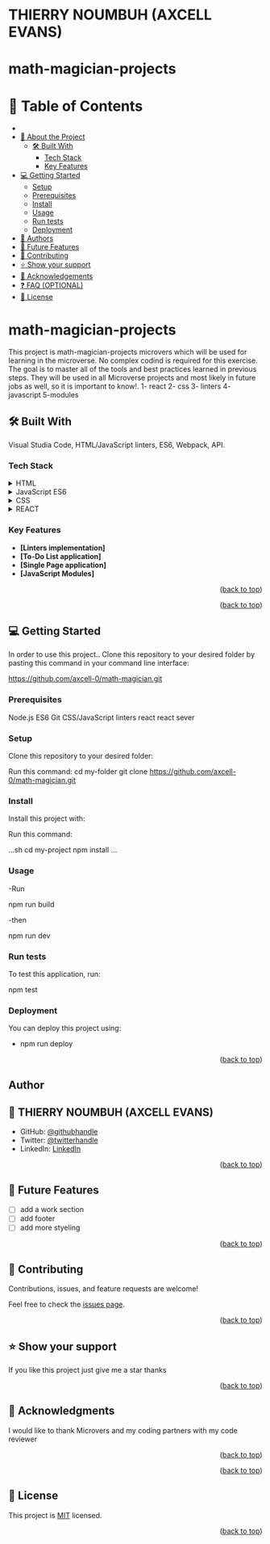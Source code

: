 <a name="math-magician-projects"></a>

# THIERRY NOUMBUH (AXCELL EVANS)

  <h1><b>math-magician-projects</b></h1>

</div>


# 📗 Table of Contents

- 
- [📖 About the Project](#about-project)
  - [🛠 Built With](#built-with)
    - [Tech Stack](#tech-stack)
    - [Key Features](#key-features)
- [💻 Getting Started](#getting-started)
  - [Setup](#setup)
  - [Prerequisites](#prerequisites)
  - [Install](#install)
  - [Usage](#usage)
  - [Run tests](#run-tests)
  - [Deployment](#triangular_flag_on_post-deployment)
- [👥 Authors](#authors)
- [🔭 Future Features](#future-features)
- [🤝 Contributing](#contributing)
- [⭐️ Show your support](#support)
- [🙏 Acknowledgements](#acknowledgements)
- [❓ FAQ (OPTIONAL)](#faq)
- [📝 License](#license)


# math-magician-projects
This project is math-magician-projects microvers which will be used for learning in the microverse. No complex codind is required for this exercise. The goal is to master all of the tools and best practices learned in previous steps. They will be used in all Microverse projects and most likely in future jobs as well, so it is important to know!.
1- react
2- css
3- linters
4- javascript
5-modules

## 🛠 Built With <a name="built-with"></a>

Visual Studia Code, HTML/JavaScript linters, ES6, Webpack, API.

### Tech Stack <a name="tech-stack"></a>

<details>
  <summary>HTML</summary>
</details>

<details>
  <summary>JavaScript ES6</summary>
</details>

<details>
  <summary>CSS</summary>
</details>

<details>
  <summary>REACT</summary>
</details>

### Key Features <a name="key-features"></a>

- **[Linters implementation]**
- **[To-Do List application]**
- **[Single Page application]**
- **[JavaScript Modules]**

<p align="right">(<a href="#readme-top">back to top</a>)</p>


<p align="right">(<a href="#readme-top">back to top</a>)</p>


## 💻 Getting Started <a name="getting-started"></a>


In order to use this project.. Clone this repository to your desired folder by pasting this command in your command line interface:

  https://github.com/axcell-0/math-magician.git

### Prerequisites

Node.js
  ES6
  Git
  CSS/JavaScript linters
  react
  react sever

### Setup

Clone this repository to your desired folder:

Run this command:
  cd my-folder
  git clone https://github.com/axcell-0/math-magician.git

### Install

Install this project with:


Run this command:

...sh
  cd my-project
  npm install
  ...

### Usage

-Run

  npm run build

-then

  npm run dev


### Run tests

To test this application, run:

  npm test

### Deployment

You can deploy this project using:

 - npm run deploy

<p align="right">(<a href="#readme-top">back to top</a>)</p>


## Author <a name="author"></a>

## 👤 THIERRY NOUMBUH (AXCELL EVANS)

- GitHub: [@githubhandle](https://github.com/axcell-0)
- Twitter: [@twitterhandle](https://twitter.com/noumbuh)
- LinkedIn: [LinkedIn](https://www.linkedin.com/in/thierry-noumbuh-a44173257/)


<p align="right">(<a href="#readme-top">back to top</a>)</p>


## 🔭 Future Features <a name="future-features"></a>

- [ ] add a work section
- [ ] add footer
- [ ] add more styeling

<p align="right">(<a href="#readme-top">back to top</a>)</p>


## 🤝 Contributing <a name="contributing"></a>

Contributions, issues, and feature requests are welcome!

Feel free to check the [issues page](../../issues/).

<p align="right">(<a href="#readme-top">back to top</a>)</p>


## ⭐️ Show your support <a name="support"></a>


If you like this project just give me a star thanks

<p align="right">(<a href="#readme-top">back to top</a>)</p>


## 🙏 Acknowledgments <a name="acknowledgements"></a>


I would like to thank Microvers and my coding partners with my code reviewer

<p align="right">(<a href="#readme-top">back to top</a>)</p>



<p align="right">(<a href="#readme-top">back to top</a>)</p>


## 📝 License <a name="license"></a>

This project is [MIT](./LICENSE) licensed.

<p align="right">(<a href="#readme-top">back to top</a>)</p>